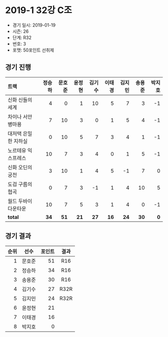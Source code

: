 # 2019-1 32강 C조

- 경기 일시: 2019-01-19
- 시즌: 26
- 단계: R32
- 번호: 3
- 포맷: 50포인트 선취제





## 경기 진행

| 트랙 | 정승하 | 문호준 | 윤정현 | 김기수 | 이태경 | 김지민 | 송용준 | 박지호 |
|:---|---:|---:|---:|---:|---:|---:|---:|---:|
| 신화 신들의 세계 | 4 | 0 | 1 | 10 | 5 | 7 | 3 | -1 |
| 차이나 서안 병마용 | 7 | 10 | 3 | 0 | 1 | 5 | 4 | -1 |
| 대저택 은밀한 지하실 | 0 | 10 | 5 | 7 | 3 | 4 | 1 | -1 |
| 노르테유 익스프레스 | 10 | 7 | 3 | 4 | 0 | 1 | 5 | -1 |
| 신화 오딘의 궁전 | 3 | 10 | 1 | 4 | 5 | -1 | 7 | 0 |
| 도검 구름의 협곡 | 0 | 7 | 3 | -1 | 1 | 4 | 10 | 5 |
| 월드 두바이 다운타운 | 10 | 7 | 5 | 3 | 1 | 4 | 0 | -1 |
| __total__ | __34__ | __51__ | __21__ | __27__ | __16__ | __24__ | __30__ | __0__ |




## 경기 결과

| 순위 | 선수 | 포인트 | 결과 |
|---:|:---:|---:|:---:|
| 1 | 문호준 | 51 | R16 |
| 2 | 정승하 | 34 | R16 |
| 3 | 송용준 | 30 | R16 |
| 4 | 김기수 | 27 | R32R |
| 5 | 김지민 | 24 | R32R |
| 6 | 윤정현 | 21 |  |
| 7 | 이태경 | 16 |  |
| 8 | 박지호 | 0 |  |

